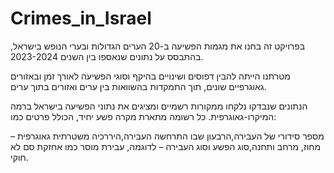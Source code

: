 # Crimes_in_Israel
בפרויקט זה בחנו את מגמות הפשיעה ב-20 הערים הגדולות ובערי הנופש בישראל, בהתבסס על נתונים שנאספו בין השנים 2023-2024.

מטרתנו הייתה להבין דפוסים ושינויים בהיקף וסוגי הפשיעה לאורך זמן ובאזורים גאוגרפיים שונים, תוך התמקדות בהשוואות בין ערים ואזורים בתוך ערים.

הנתונים שנבדקו נלקחו ממקורות רשמיים ומציגים את נתוני הפשיעה בישראל ברמה המיקרו-גאוגרפית. כל רשומה מתארת מקרה פשע יחיד, הכולל פרטים כמו:

מספר סידורי של העבירה,הרבעון שבו התרחשה העבירה,היררכיה משטרתית גאוגרפית – מחוז, מרחב ותחנה,סוג הפשע וסוג העבירה – לדוגמה, עבירת מוסר כמו אחזקת סם לא חוקי.
